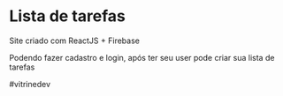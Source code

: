 # Lista de tarefas
 Site criado com ReactJS + Firebase
 
 Podendo fazer cadastro e login, após ter seu user pode criar sua lista de tarefas

#vitrinedev
